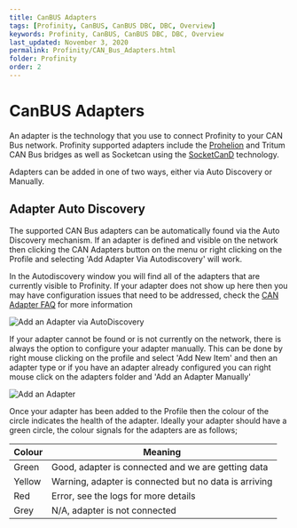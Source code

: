 ```yaml
---
title: CanBUS Adapters
tags: [Profinity, CanBUS, CanBUS DBC, DBC, Overview]
keywords: Profinity, CanBUS, CanBUS DBC, DBC, Overview
last_updated: November 3, 2020
permalink: Profinity/CAN_Bus_Adapters.html
folder: Profinity
order: 2
---
```


# CanBUS Adapters

An adapter is the technology that you use to connect Profinity to your CAN Bus network.  Profinity supported adapters include the [Prohelion](www.prohelion.com) and Tritum CAN Bus bridges as well as Socketcan using the [SocketCanD](https://github.com/linux-can/socketcand) technology.

Adapters can be added in one of two ways, either via Auto Discovery or Manually.

## Adapter Auto Discovery

The supported CAN Bus adapters can be automatically found via the Auto Discovery mechanism.  If an adapter is defined and visible on the network then clicking the CAN Adapters button on the menu or right clicking on the Profile and selecting 'Add Adapter Via Autodiscovery' will work.

In the Autodiscovery window you will find all of the adapters that are currently visible to Profinity.  If your adapter does not show up here then you may have configuration issues that need to be addressed, check the [CAN Adapter FAQ](CAN_Adapter_FAQ.html) for more information

![Add an Adapter via AutoDiscovery]({{site.dox.baseurl}}/images/Profinity/add_adapter_autodiscovery.png)

If your adapter cannot be found or is not currently on the network, there is always the option to configure your adapter manually.  This can be done by right mouse clicking on the profile and select 'Add New Item' and then an adapter type or if you have an adapter already configured you can right mouse click on the adapters folder and 'Add an Adapter Manually'

![Add an Adapter]({{site.dox.baseurl}}/images/Profinity/add_adapter.png)

Once your adapter has been added to the Profile then the colour of the circle indicates the health of the adapter.  Ideally your adapter should have a green circle, the colour signals for the adapters are as follows;

| Colour | Meaning |
| ------ | ----------------------------------------------------- |
| Green  | Good, adapter is connected and we are getting data    |
| Yellow | Warning, adapter is connected but no data is arriving |
| Red    | Error, see the logs for more details                  | 
| Grey   | N/A, adapter is not connected                         |

